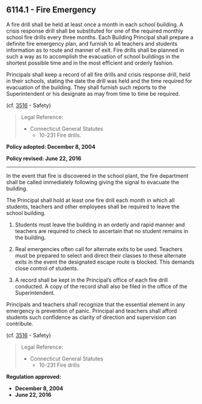 ## 6114.1 - Fire Emergency

A fire drill shall be held at least once a month in each school building.  A crisis response drill shall be substituted for one of the required monthly school fire drills every three months. Each Building Principal shall prepare a definite fire emergency plan, and furnish to all teachers and students information as to route and manner of exit.  Fire drills shall be planned in such a way as to accomplish the evacuation of school buildings in the shortest possible time and in the most efficient and orderly fashion.

Principals shall keep a record of all fire drills and crisis response drill, held in their schools, stating the date the drill was held and the time required for evacuation of the building.  They shall furnish such reports to the Superintendent or his designate as may from time to time be required.

\(cf. [3516](/policies/3000/3516.md) - Safety\)

> Legal Reference:
> 
> * Connecticut General Statutes
>   * 10-231 Fire drills.

**Policy adopted:  December 8, 2004**

**Policy revised:  June 22, 2016**

---

In the event that fire is discovered in the school plant, the fire department shall be called immediately following giving the signal to evacuate the building.

The Principal shall hold at least one fire drill each month in which all students, teachers and other employees shall be required to leave the school building.

1. Students must leave the building in an orderly and rapid manner and teachers are required to check to ascertain that no student remains in the building.

2. Real emergencies often call for alternate exits to be used. Teachers must be prepared to select and direct their classes to these alternate exits in the event the designated escape route is blocked. This demands close control of students.

3. A record shall be kept in the Principal’s office of each fire drill conducted. A copy of the record shall also be filed in the office of the Superintendent.


Principals and teachers shall recognize that the essential element in any emergency is prevention of panic. Principal and teachers shall afford students such confidence as clarity of direction and supervision can contribute.

\(cf. [3516](/policies/3000/3516.md) - Safety\)

> Legal Reference:
> 
> * Connecticut General Statutes
>   * 10-231 Fire drills

**Regulation approved:**

* **December 8, 2004**
* **June 22, 2016**


